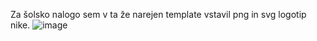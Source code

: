 Za šolsko nalogo sem v ta že narejen template vstavil png in svg logotip nike.
![image](https://github.com/user-attachments/assets/363e7066-717a-4243-9a16-197cb2ea0a4a)


